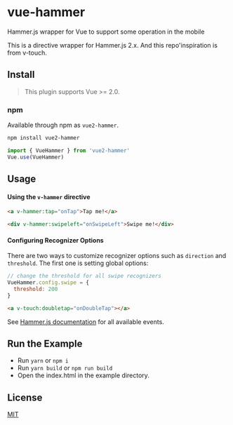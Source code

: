 # vue-hammer

Hammer.js wrapper for Vue to support some operation in the mobile

This is a directive wrapper for Hammer.js 2.x. And this repo'inspiration is from v-touch.

## Install

> This plugin supports Vue >= 2.0.

### npm

Available through npm as `vue2-hammer`.

```bash
npm install vue2-hammer
```

```Javascript
import { VueHammer } from 'vue2-hammer'
Vue.use(VueHammer)
```

## Usage

#### Using the `v-hammer` directive

``` html
<a v-hammer:tap="onTap">Tap me!</a>

<div v-hammer:swipeleft="onSwipeLeft">Swipe me!</div>
```

#### Configuring Recognizer Options

There are two ways to customize recognizer options such as `direction` and `threshold`. The first one is setting global options:

``` js
// change the threshold for all swipe recognizers
VueHammer.config.swipe = {
  threshold: 200
}
```

``` html
<a v-touch:doubletap="onDoubleTap"></a>
```

See [Hammer.js documentation](http://hammerjs.github.io/getting-started/) for all available events.

## Run the Example

* Run ``` yarn ``` or ``` npm i ```
* Run ``` yarn build ``` or ``` npm run build ```
* Open the index.html in the example directory.

## License

[MIT](http://opensource.org/licenses/MIT)
